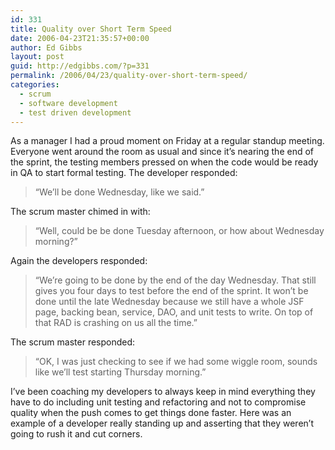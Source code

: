 ```yaml
---
id: 331
title: Quality over Short Term Speed
date: 2006-04-23T21:35:57+00:00
author: Ed Gibbs
layout: post
guid: http://edgibbs.com/?p=331
permalink: /2006/04/23/quality-over-short-term-speed/
categories:
  - scrum
  - software development
  - test driven development
---
```

As a manager I had a proud moment on Friday at a regular standup meeting. Everyone went around the room as usual and since it&#8217;s nearing the end of the sprint, the testing members pressed on when the code would be ready in QA to start formal testing. The developer responded:

> &#8220;We&#8217;ll be done Wednesday, like we said.&#8221;

The scrum master chimed in with:

> &#8220;Well, could be be done Tuesday afternoon, or how about Wednesday morning?&#8221;

Again the developers responded:

> &#8220;We&#8217;re going to be done by the end of the day Wednesday. That still gives you four days to test before the end of the sprint. It won&#8217;t be done until the late Wednesday because we still have a whole JSF page, backing bean, service, DAO, and unit tests to write. On top of that RAD is crashing on us all the time.&#8221;

The scrum master responded:

> &#8220;OK, I was just checking to see if we had some wiggle room, sounds like we&#8217;ll test starting Thursday morning.&#8221;

I&#8217;ve been coaching my developers to always keep in mind everything they have to do including unit testing and refactoring and not to compromise quality when the push comes to get things done faster. Here was an example of a developer really standing up and asserting that they weren&#8217;t going to rush it and cut corners.